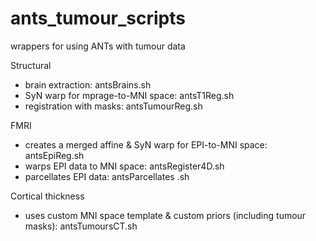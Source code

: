 # ants_tumour_scripts
wrappers for using ANTs with tumour data

Structural
- brain extraction: antsBrains.sh 
- SyN warp for mprage-to-MNI space: antsT1Reg.sh
- registration with masks: antsTumourReg.sh

FMRI
- creates a merged affine & SyN warp for EPI-to-MNI space: antsEpiReg.sh
- warps EPI data to MNI space: antsRegister4D.sh
- parcellates EPI data: antsParcellates .sh 

Cortical thickness
- uses custom MNI space template & custom priors (including tumour masks): antsTumoursCT.sh
